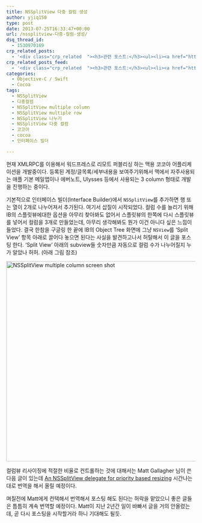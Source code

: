 ```yaml
---
title: NSSplitView 다중 컬럼 생성
author: yjiq150
type: post
date: 2013-07-25T16:33:47+00:00
url: /nssplitview-다중-컬럼-생성/
dsq_thread_id:
  - 1530970169
crp_related_posts:
  - '<div class="crp_related  "><h3>관련 포스트:</h3><ul><li><a href="https://www.letmecompile.com/mysql-innodb-transaction-model/"     class="post-766"><span class="crp_title">MySQL InnoDB Transaction Model 이해하기</span></a></li><li><a href="https://www.letmecompile.com/kafka-consumer-offset-reset/"     class="post-786"><span class="crp_title">카프카(Kafka) Consumer offset reset 방법</span></a></li><li><a href="https://www.letmecompile.com/shotcut-linux-server-video-generation/"     class="post-753"><span class="crp_title">Shotcut을 이용하여 리눅스 서버에서 템플릿 기반의 동영상 만들기</span></a></li><li><a href="https://www.letmecompile.com/ec2-snapshot-%ec%a3%bc%ea%b8%b0%ec%a0%81%ec%9c%bc%eb%a1%9c-%eb%b0%b1%ec%97%85%ed%95%98%ea%b8%b0/"     class="post-830"><span class="crp_title">EC2 Snapshot 주기적으로 백업하기</span></a></li><li><a href="https://www.letmecompile.com/mysql-innodb-lock-deadlock/"     class="post-763"><span class="crp_title">MySQL InnoDB lock & deadlock 이해하기</span></a></li></ul><div class="crp_clear"></div></div>'
crp_related_posts_feed:
  - '<div class="crp_related  "><h3>관련 포스트:</h3><ul><li><a href="https://www.letmecompile.com/mysql-innodb-transaction-model/"     class="post-766"><span class="crp_title">MySQL InnoDB Transaction Model 이해하기</span></a></li><li><a href="https://www.letmecompile.com/kafka-consumer-offset-reset/"     class="post-786"><span class="crp_title">카프카(Kafka) Consumer offset reset 방법</span></a></li><li><a href="https://www.letmecompile.com/shotcut-linux-server-video-generation/"     class="post-753"><span class="crp_title">Shotcut을 이용하여 리눅스 서버에서 템플릿 기반의 동영상 만들기</span></a></li><li><a href="https://www.letmecompile.com/ec2-snapshot-%ec%a3%bc%ea%b8%b0%ec%a0%81%ec%9c%bc%eb%a1%9c-%eb%b0%b1%ec%97%85%ed%95%98%ea%b8%b0/"     class="post-830"><span class="crp_title">EC2 Snapshot 주기적으로 백업하기</span></a></li><li><a href="https://www.letmecompile.com/mysql-innodb-lock-deadlock/"     class="post-763"><span class="crp_title">MySQL InnoDB lock & deadlock 이해하기</span></a></li></ul><div class="crp_clear"></div></div>'
categories:
  - Objective-C / Swift
  - Cocoa
tags:
  - NSSplitView
  - 다중컬럼
  - NSSplitView multiple column
  - NSSplitView multiple row
  - NSSplitView 나누기
  - NSSplitView 다중 컬럼
  - 코코아
  - cocoa
  - 인터페이스 빌더

---
```

현재 XMLRPC를 이용해서 워드프레스로 리모트 퍼블리싱 하는 맥용 코코아 어플리케이션을 개발중이다. 등록된 계정/글목록/세부내용을 보여주기위해서 맥에서 자주사용되는 애플 기본 메일앱이나 에버노트, Ulysses 등에서 사용되는 3 column 형태로 개발을 진행하는 중이다.

기본적으로 인터페이스 빌더(Interface Builder)에서 `NSSplitView`를 추가하면 행 또는 열이 2개로 나누어져서 추가된다. 여기서 삽질이 시작되었다. 컬럼 수를 늘리기 위해 IB의 스플릿뷰에대한 옵션을 아무리 찾아봐도 없어서 스플릿뷰의 한쪽에 다시 스플릿뷰를 넣어서 컬럼을 3개로 만들었는데, 아무리 생각해봐도 뭔가 이건 아니다 싶은 느낌이 들었다. 결국 한참을 구글링 한 끝에 IB의 Object Tree 화면에 그냥 `NSView`를 &#8216;Split View&#8217; 항목 아래로 끌어다 놓으면 된다는 사실을 발견하고나서 허탈해서 이 글을 포스팅 한다. &#8216;Split View&#8217; 아래의 subview들 숫자만큼 자동으로 컬럼 수가 나누어질지 누가 알았나 허허. (아래 그림 참조)

[<img loading="lazy" width="940" height="531" src="http://www.letmecompile.com/wp/wp-content/uploads/2013/07/nssplitview_multiple.png" alt="NSSplitView multiple column screen shot" class="alignnone size-full wp-image-109" />][1]

컬럼뷰 리사이징에 적절한 비율로 컨트롤하는 것에 대해서는 Matt Gallagher 님이 쓴 다음 글이 있는데 [An NSSplitView delegate for priority based resizing][2] 시간나는대로 번역을 해서 올릴 예정이다.

며칠전에 Matt에게 컨택해서 번역해서 포스팅 해도 된다는 허락을 맡았으니 좋은 글들은 틈틈히 계속 번역할 예정이다. Matt이 지난 2년간 일이 바빠서 글을 거의 안올렸는데, 곧 다시 포스팅을 시작할거라 하니 기대해도 될듯.

 [1]: http://www.letmecompile.com/wp/wp-content/uploads/2013/07/nssplitview_multiple.png
 [2]: http://www.cocoawithlove.com/2009/09/nssplitview-delegate-for-priority-based.html